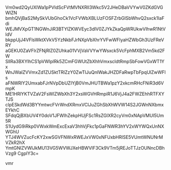 Vm0wd2QyUXlWa1pPVldScFVtMVNXRll3Wkc5V2JHeDBaVVYwV0ZKdGVGWlZN
bmhQVjBaS2MySkVUbGhoCk1VcFVWbXBLUzFOSFZrbGlSbWhvQ2sxck1IaFdi
WEJMVXpGT1NGWnJiR3BTYlZKWVEyc3dlV0ZJYkZkaQpWRUkwVlhwR1NtVldV
bkppUjJ4VFlsWktXVkV5YzNkbFJrNXpVbXhrYVFwWFIyaHZWbGh3UzFReVRY
aGEKU0ZaVFlrZFNjRlZ0ZUhka01VVjVaVVYwYWsxck5VcFphMXB2Vm5kd2FW
SllRa3BXYlhCS1pVWlplRk5ZCmFGWUtZbXhhVmxscldtRmpSbFowVGxWT1Yx
WnJWalZVVmxZd1ZUSktTRlZzY0ZwTlJuQnlWakJHZDFaRwpTbFpqUlZwWFls
aFNWRlY2UmxabFJrNVpDbUZIYjB0VmJHUTBWa1pzY2xkcmRHcFNiR3d6VmpK
ME1HRlYKTVZaV2FsWlZWbXh3Y2xsWGVHRmpiR1J6VjJ4a2FWZEhhRTFXYTJS
clpESkdWd3BYYmtwcFVrWndXRmxVClJuZGhSbXhWVW14S2JGWnNXbmxEYkhC
SFdqQjBXbUV4Y0doV1JFWlhZekpHUjFSc1RsZGlXR2cyVm0xNApVMUl5Um5R
S1UydG9iRkp0VWxkWmExcExaV3hhVjFkc1pGaFNWR3hYV2xWYWQxUnNXWGhU
YTJ4WVZucFcKY2xwSGVFNWxRWEJxVW0xNFUxbHRlSE5VUmtWNUNrMVZkR2hX
YmtGNlZVWlJkMU13VG5WVWJXeHBWVlF3Ck9VTm5jREJoTTJzOUNncDBhVzg9
CgplY3c=

vmr